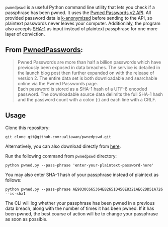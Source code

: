 `pwnedpswd` is a useful Python  command line utility that lets you check if a passphrase has been pwned. It uses the [Pwned Passwords v2 API](https://haveibeenpwned.com/API/v2#PwnedPasswords). All provided password data is [k-anonymized](https://en.wikipedia.org/wiki/K-anonymity) before sending to the API, so plaintext passwords never leaves your computer. Additionlaly, the program also accepts [SHA-1](https://en.wikipedia.org/wiki/SHA-1) as input instead of plaintext passphrase for one more layer of conviction.

## From [PwnedPasswords](https://haveibeenpwned.com/API/v2#PwnedPasswords):
> Pwned Passwords are more than half a billion passwords which have previously been exposed in data breaches. The service is detailed in the launch blog post then further expanded on with the release of version 2. The entire data set is both downloadable and searchable online via the Pwned Passwords page.  
Each password is stored as a SHA-1 hash of a UTF-8 encoded password. The downloadable source data delimits the full SHA-1 hash and the password count with a colon (:) and each line with a CRLF.

## Usage

Clone this repository:

```
git clone git@github.com:ualiawan/pwnedpswd.git
```

Alternatively, you can also download directly from [here](https://github.com/ualiawan/pwnedpswd/archive/refs/heads/master.zip).


Run the following command from `pwnedpswd` directory:

```
python pwned.py --pass-phrase 'enter-your-plaintext-password-here'
```

You may also enter SHA-1 hash of your passphrase instead of plaintext as follows:
```
python pwned.py --pass-phrase AE9030C665364EB2651D450E8321AE62DD51A726 --is-sha1
```

The CLI will log whether your passphrase has been pwned in a previous data breach, along with the number of times it has been pwned. If it has been pwned, the best course of action will be to change your passphrase as soon as possible.

